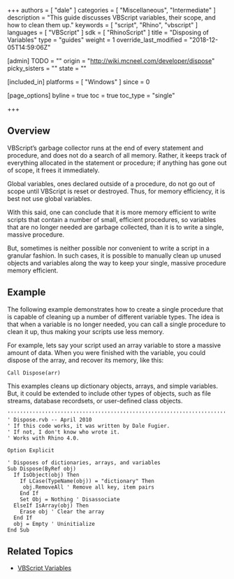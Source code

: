 +++
authors = [ "dale" ]
categories = [ "Miscellaneous", "Intermediate" ]
description = "This guide discusses VBScript variables, their scope, and how to clean them up."
keywords = [ "script", "Rhino", "vbscript" ]
languages = [ "VBScript" ]
sdk = [ "RhinoScript" ]
title = "Disposing of Variables"
type = "guides"
weight = 1
override_last_modified = "2018-12-05T14:59:06Z"

[admin]
TODO = ""
origin = "http://wiki.mcneel.com/developer/dispose"
picky_sisters = ""
state = ""

[included_in]
platforms = [ "Windows" ]
since = 0

[page_options]
byline = true
toc = true
toc_type = "single"

+++

 
## Overview

VBScript’s garbage collector runs at the end of every statement and procedure, and does not do a search of all memory. Rather, it keeps track of everything allocated in the statement or procedure; if anything has gone out of scope, it frees it immediately.

Global variables, ones declared outside of a procedure, do not go out of scope until VBScript is reset or destroyed. Thus, for memory efficiency, it is best not use global variables.

With this said, one can conclude that it is more memory efficient to write scripts that contain a number of small, efficient procedures, so variables that are no longer needed are garbage collected, than it is to write a single, massive procedure.

But, sometimes is neither possible nor convenient to write a script in a granular fashion. In such cases, it is possible to manually clean up unused objects and variables along the way to keep your single, massive procedure memory efficient.

## Example

The following example demonstrates how to create a single procedure that is capable of cleaning up a number of different variable types. The idea is that when a variable is no longer needed, you can call a single procedure to clean it up, thus making your scripts use less memory.

For example, lets say your script used an array variable to store a massive amount of data. When you were finished with the variable, you could dispose of the array, and recover its memory, like this:

```vbnet
Call Dispose(arr)
```

This examples cleans up dictionary objects, arrays, and simple variables. But, it could be extended to include other types of objects, such as file streams, database recordsets, or user-defined class objects.

```vbnet
'''''''''''''''''''''''''''''''''''''''''''''''''''''''''''''''''''''''''''''
' Dispose.rvb -- April 2010
' If this code works, it was written by Dale Fugier.
' If not, I don't know who wrote it.
' Works with Rhino 4.0.

Option Explicit

' Disposes of dictionaries, arrays, and variables
Sub Dispose(ByRef obj)
  If IsObject(obj) Then
    If LCase(TypeName(obj)) = "dictionary" Then
     obj.RemoveAll ' Remove all key, item pairs
    End If
    Set Obj = Nothing ' Disassociate
  ElseIf IsArray(obj) Then
    Erase obj ' Clear the array
  End If
  obj = Empty ' Uninitialize
End Sub
```


## Related Topics

- [VBScript Variables](/guides/rhinoscript/vbscript-variables)
